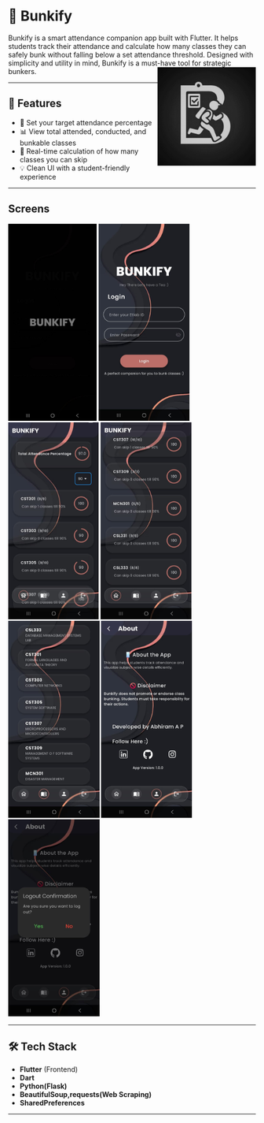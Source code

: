 # 📱 Bunkify

Bunkify is a smart attendance companion app built with Flutter. It helps students track their attendance and calculate how many classes they can safely bunk without falling below a set attendance threshold. Designed with simplicity and utility in mind, Bunkify is a must-have tool for strategic bunkers.
<img src="assets/bunkify_icon.png" align=right height=200>

---

## 🚀 Features

- 🎯 Set your target attendance percentage
- 📊 View total attended, conducted, and bunkable classes
- 🔄 Real-time calculation of how many classes you can skip
- 💡 Clean UI with a student-friendly experience

---

## Screens
<img src="assets/readmeAssets/animation.jpg" height=400>    <img src="assets/readmeAssets/login.jpg" height=400>    <img src="assets/readmeAssets/attendance1.jpg" height=400>   <img src="assets/readmeAssets/attendance2.jpg" height=400>   <img src="assets/readmeAssets/subjects.jpg" height=400>       <img src="assets/readmeAssets/developer.jpg" height=400> <img src="assets/readmeAssets/logout.jpg" height=400>

---

## 🛠 Tech Stack

- **Flutter** (Frontend)
- **Dart**
- **Python(Flask)**
- **BeautifulSoup,requests(Web Scraping)**
- **SharedPreferences**

---


